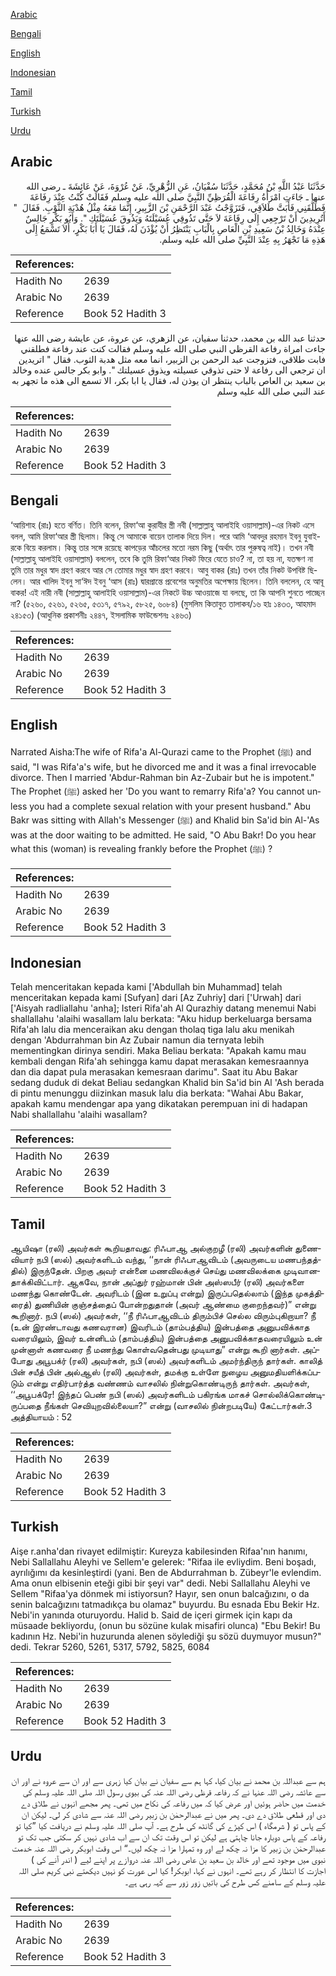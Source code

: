 [Arabic](#arabic)

[Bengali](#bengali)

[English](#english)

[Indonesian](#indonesian)

[Tamil](#tamil)

[Turkish](#turkish)

[Urdu](#urdu)

## Arabic


<div dir="rtl" lang="ar" style={{fontSize:'larger',backgroundColor:'#f8f9fa',padding:20}}>
حَدَّثَنَا عَبْدُ اللَّهِ بْنُ مُحَمَّدٍ، حَدَّثَنَا سُفْيَانُ، عَنِ الزُّهْرِيِّ، عَنْ عُرْوَةَ، عَنْ عَائِشَةَ ـ رضى الله عنها ـ جَاءَتِ امْرَأَةُ رِفَاعَةَ الْقُرَظِيِّ النَّبِيَّ صلى الله عليه وسلم فَقَالَتْ كُنْتُ عِنْدَ رِفَاعَةَ فَطَلَّقَنِي فَأَبَتَّ طَلاَقِي، فَتَزَوَّجْتُ عَبْدَ الرَّحْمَنِ بْنَ الزَّبِيرِ، إِنَّمَا مَعَهُ مِثْلُ هُدْبَةِ الثَّوْبِ‏.‏ فَقَالَ ‏ "‏ أَتُرِيدِينَ أَنْ تَرْجِعِي إِلَى رِفَاعَةَ لاَ حَتَّى تَذُوقِي عُسَيْلَتَهُ وَيَذُوقَ عُسَيْلَتَكِ ‏"‏‏.‏ وَأَبُو بَكْرٍ جَالِسٌ عِنْدَهُ وَخَالِدُ بْنُ سَعِيدِ بْنِ الْعَاصِ بِالْبَابِ يَنْتَظِرُ أَنْ يُؤْذَنَ لَهُ، فَقَالَ يَا أَبَا بَكْرٍ، أَلاَ تَسْمَعُ إِلَى هَذِهِ مَا تَجْهَرُ بِهِ عِنْدَ النَّبِيِّ صلى الله عليه وسلم‏.‏
</div>
<div style={{backgroundColor:'#f8f9fa',padding:20, marginBottom: 10}}><table> <thead> <tr> <th>References:</th> <th></th> </tr> </thead> <tbody><tr><td>Hadith No</td><td>2639</td></tr><tr><td>Arabic No</td><td>2639</td></tr><tr><td>Reference</td><td>Book 52 Hadith 3</td></tr></tbody></table></div>


<div dir="rtl" lang="ar" style={{fontSize:'larger',backgroundColor:'#f8f9fa',padding:20}}>
حدثنا عبد الله بن محمد، حدثنا سفيان، عن الزهري، عن عروة، عن عايشة رضى الله عنها جاءت امراة رفاعة القرظي النبي صلى الله عليه وسلم فقالت كنت عند رفاعة فطلقني فابت طلاقي، فتزوجت عبد الرحمن بن الزبير، انما معه مثل هدبة الثوب. فقال " اتريدين ان ترجعي الى رفاعة لا حتى تذوقي عسيلته ويذوق عسيلتك ". وابو بكر جالس عنده وخالد بن سعيد بن العاص بالباب ينتظر ان يوذن له، فقال يا ابا بكر، الا تسمع الى هذه ما تجهر به عند النبي صلى الله عليه وسلم
</div>
<div style={{backgroundColor:'#f8f9fa',padding:20, marginBottom: 10}}><table> <thead> <tr> <th>References:</th> <th></th> </tr> </thead> <tbody><tr><td>Hadith No</td><td>2639</td></tr><tr><td>Arabic No</td><td>2639</td></tr><tr><td>Reference</td><td>Book 52 Hadith 3</td></tr></tbody></table></div>

## Bengali


<div dir="ltr" lang="bn" style={{fontSize:'larger',backgroundColor:'#f8f9fa',padding:20}}>
‘আয়িশাহ (রাঃ) হতে বর্ণিত। তিনি বলেন, রিফা‘আ কুরাযীর স্ত্রী নবী (সাল্লাল্লাহু আলাইহি ওয়াসাল্লাম)-এর নিকট এসে বলল, আমি রিফা‘আর স্ত্রী ছিলাম। কিন্তু সে আমাকে বায়েন তালাক দিয়ে দিল। পরে আমি ‘আবদুর রহমান ইবনু যুবাইরকে বিয়ে করলাম। কিন্তু তার সঙ্গে রয়েছে কাপড়ের আঁচলের মতো নরম কিছু (অর্থাৎ তার পুরুষত্ব নাই)। তখন নবী (সাল্লাল্লাহু আলাইহি ওয়াসাল্লাম) বললেন, তবে কি তুমি রিফা‘আর নিকট ফিরে যেতে চাও? না, তা হয় না, যতক্ষণ না তুমি তার মধুর স্বাদ গ্রহণ করবে আর সে তোমার মধুর স্বাদ গ্রহণ করবে। আবু বাকর (রাঃ) তখন তাঁর নিকট উপবিষ্ট ছিলেন। আর খালিদ ইবনু সা‘ঈদ ইবনু ‘আস (রাঃ) দ্বারপ্রান্তে প্রবেশের অনুমতির অপেক্ষায় ছিলেন। তিনি বললেন, হে আবূ বাকর! এই নারী নবী (সাল্লাল্লাহু আলাইহি ওয়াসাল্লাম)-এর নিকটে উচ্চ আওয়াজে যা বলছে, তা কি আপনি শুনতে পাচ্ছেন না? (৫২৬০, ৫২৬১, ৫২৬৫, ৫৩১৭, ৫৭৯২, ৫৮২৫, ৬০৮৪) (মুসলিম কিতাবুত তালাকব/১৬ হাঃ ১৪৩৩, আহমাদ ২৪১৫৩) (আধুনিক প্রকাশনীঃ ২৪৪৭, ইসলামিক ফাউন্ডেশনঃ ২৪৬৩)
</div>
<div style={{backgroundColor:'#f8f9fa',padding:20, marginBottom: 10}}><table> <thead> <tr> <th>References:</th> <th></th> </tr> </thead> <tbody><tr><td>Hadith No</td><td>2639</td></tr><tr><td>Arabic No</td><td>2639</td></tr><tr><td>Reference</td><td>Book 52 Hadith 3</td></tr></tbody></table></div>

## English


<div dir="ltr" lang="en" style={{fontSize:'larger',backgroundColor:'#f8f9fa',padding:20}}>
Narrated Aisha:The wife of Rifa'a Al-Qurazi came to the Prophet (ﷺ) and said, "I was Rifa'a's wife, but he divorced me and it was a final irrevocable divorce. Then I married 'Abdur-Rahman bin Az-Zubair but he is impotent." The Prophet (ﷺ) asked her 'Do you want to remarry Rifa'a? You cannot unless you had a complete sexual relation with your present husband." Abu Bakr was sitting with Allah's Messenger (ﷺ) and Khalid bin Sa'id bin Al-'As was at the door waiting to be admitted. He said, "O Abu Bakr! Do you hear what this (woman) is revealing frankly before the Prophet (ﷺ) ?
</div>
<div style={{backgroundColor:'#f8f9fa',padding:20, marginBottom: 10}}><table> <thead> <tr> <th>References:</th> <th></th> </tr> </thead> <tbody><tr><td>Hadith No</td><td>2639</td></tr><tr><td>Arabic No</td><td>2639</td></tr><tr><td>Reference</td><td>Book 52 Hadith 3</td></tr></tbody></table></div>

## Indonesian


<div dir="ltr" lang="id" style={{fontSize:'larger',backgroundColor:'#f8f9fa',padding:20}}>
Telah menceritakan kepada kami ['Abdullah bin Muhammad] telah menceritakan kepada kami [Sufyan] dari [Az Zuhriy] dari ['Urwah] dari ['Aisyah radliallahu 'anha]; Isteri Rifa'ah Al Qurazhiy datang menemui Nabi shallallahu 'alaihi wasallam lalu berkata: "Aku hidup berkeluarga bersama Rifa'ah lalu dia menceraikan aku dengan tholaq tiga lalu aku menikah dengan 'Abdurrahman bin Az Zubair namun dia ternyata lebih mementingkan dirinya sendiri. Maka Beliau berkata: "Apakah kamu mau kembali dengan Rifa'ah sehingga kamu dapat merasakan kemesraannya dan dia dapat pula merasakan kemesraan darimu". Saat itu Abu Bakar sedang duduk di dekat Beliau sedangkan Khalid bin Sa'id bin Al 'Ash berada di pintu menunggu diizinkan masuk lalu dia berkata: "Wahai Abu Bakar, apakah kamu mendengar apa yang dikatakan perempuan ini di hadapan Nabi shallallahu 'alaihi wasallam?
</div>
<div style={{backgroundColor:'#f8f9fa',padding:20, marginBottom: 10}}><table> <thead> <tr> <th>References:</th> <th></th> </tr> </thead> <tbody><tr><td>Hadith No</td><td>2639</td></tr><tr><td>Arabic No</td><td>2639</td></tr><tr><td>Reference</td><td>Book 52 Hadith 3</td></tr></tbody></table></div>

## Tamil


<div dir="ltr" lang="ta" style={{fontSize:'larger',backgroundColor:'#f8f9fa',padding:20}}>
ஆயிஷா (ரலி) அவர்கள் கூறியதாவது: ரிஃபாஆ அல்குறழீ (ரலி) அவர்களின் துணைவியார் நபி (ஸல்) அவர்களிடம் வந்து, ‘‘நான் ரிஃபாஆவிடம் (அவருடைய மணபந்தத்தில்) இருந்தேன். பிறகு அவர் என்னை மணவிலக்குச் செய்து மணவிலக்கை முடிவானதாக்கிவிட்டார். ஆகவே, நான் அப்துர் ரஹ்மான் பின் அஸ்ஸபீர் (ரலி) அவர்களை மணந்து கொண்டேன். அவரிடம் (இன உறுப்பு என்று) இருப்பதெல்லாம் (இந்த முகத்திரைத்) துணியின் குஞ்சத்தைப் போன்றதுதான் (அவர் ஆண்மை குறைந்தவர்)” என்று கூறினார். நபி (ஸல்) அவர்கள், ‘‘நீ ரிஃபாஆவிடம் திரும்பிச் செல்ல விரும்புகிறாயா? நீ (உன் இரண்டாவது கணவரான) இவரிடம் (தாம்பத்திய) இன்பத்தை அனுபவிக்காத வரையிலும், இவர் உன்னிடம் (தாம்பத்திய) இன்பத்தை அனுபவிக்காதவரையிலும் உன் முன்னாள் கணவரை நீ மணந்து கொள்வதென்பது முடியாது” என்று கூறி னார்கள். அப்போது அபூபக்ர் (ரலி) அவர்கள், நபி (ஸல்) அவர்களிடம் அமர்ந்திருந் தார்கள். காலித் பின் சயீத் பின் அல்ஆஸ் (ரலி) அவர்கள், தமக்கு உள்ளே நுழைய அனுமதியளிக்கப்படும் என்று எதிர்பார்த்த வண்ணம் வாசலில் நின்றுகொண்டிருந் தார்கள். அவர்கள், ‘‘அபூபக்ரே! இந்தப் பெண் நபி (ஸல்) அவர்களிடம் பகிரங்க மாகச் சொல்லிக்கொண்டிருப்பதை நீங்கள் செவியுறவில்லையா?” என்று (வாசலில் நின்றபடியே) கேட்டார்கள்.3 அத்தியாயம் : 52
</div>
<div style={{backgroundColor:'#f8f9fa',padding:20, marginBottom: 10}}><table> <thead> <tr> <th>References:</th> <th></th> </tr> </thead> <tbody><tr><td>Hadith No</td><td>2639</td></tr><tr><td>Arabic No</td><td>2639</td></tr><tr><td>Reference</td><td>Book 52 Hadith 3</td></tr></tbody></table></div>

## Turkish


<div dir="ltr" lang="tr" style={{fontSize:'larger',backgroundColor:'#f8f9fa',padding:20}}>
Aişe r.anha'dan rivayet edilmiştir: Kureyza kabilesinden Rifaa'nın hanımı, Nebi Sallallahu Aleyhi ve Sellem'e gelerek: "Rifaa ile evliydim. Beni boşadı, ayrılığımı da kesinleştirdi (yani. Ben de Abdurrahman b. Zübeyr'le evlendim. Ama onun elbisenin eteği gibi bir şeyi var" dedi. Nebi Sallallahu Aleyhi ve Sellem "Rifaa'ya dönmek mi istiyorsun? Hayır, sen onun balcağızını, o da senin balcağızını tatmadıkça bu olamaz" buyurdu. Bu esnada Ebu Bekir Hz. Nebi'in yanında oturuyordu. Halid b. Said de içeri girmek için kapı da müsaade bekliyordu, (onun bu sözüne kulak misafiri olunca) "Ebu Bekir! Bu kadının Hz. Nebi'in huzurunda alenen söylediği şu sözü duymuyor musun?" dedi. Tekrar 5260, 5261, 5317, 5792, 5825, 6084
</div>
<div style={{backgroundColor:'#f8f9fa',padding:20, marginBottom: 10}}><table> <thead> <tr> <th>References:</th> <th></th> </tr> </thead> <tbody><tr><td>Hadith No</td><td>2639</td></tr><tr><td>Arabic No</td><td>2639</td></tr><tr><td>Reference</td><td>Book 52 Hadith 3</td></tr></tbody></table></div>

## Urdu


<div dir="rtl" lang="ur" style={{fontSize:'larger',backgroundColor:'#f8f9fa',padding:20}}>
ہم سے عبداللہ بن محمد نے بیان کیا، کہا ہم سے سفیان نے بیان کیا زہری سے اور ان سے عروہ نے اور ان سے عائشہ رضی اللہ عنہا نے کہ رفاعہ قرظی رضی اللہ عنہ کی بیوی رسول اللہ صلی اللہ علیہ وسلم کی خدمت میں حاضر ہوئیں اور عرض کیا کہ میں رفاعہ کی نکاح میں تھی۔ پھر مجھے انہوں نے طلاق دے دی اور قطعی طلاق دے دی۔ پھر میں نے عبدالرحمٰن بن زبیر رضی اللہ عنہ سے شادی کر لی۔ لیکن ان کے پاس تو ( شرمگاہ ) اس کپڑے کی گانٹھ کی طرح ہے۔ آپ صلی اللہ علیہ وسلم نے دریافت کیا ”کیا تو رفاعہ کے پاس دوبارہ جانا چاہتی ہے لیکن تو اس وقت تک ان سے اب شادی نہیں کر سکتی جب تک تو عبدالرحمٰن بن زبیر کا مزا نہ چکھ لے اور وہ تمہارا مزا نہ چکھ لیں۔“ اس وقت ابوبکر رضی اللہ عنہ خدمت نبوی میں موجود تھے اور خالد بن سعید بن عاص رضی اللہ عنہ دروازے پر اپنے لیے ( اندر آنے کی ) اجازت کا انتظار کر رہے تھے۔ انہوں نے کہا، ابوبکر! کیا اس عورت کو نہیں دیکھتے نبی کریم صلی اللہ علیہ وسلم کے سامنے کس طرح کی باتیں زور زور سے کہہ رہی ہے۔
</div>
<div style={{backgroundColor:'#f8f9fa',padding:20, marginBottom: 10}}><table> <thead> <tr> <th>References:</th> <th></th> </tr> </thead> <tbody><tr><td>Hadith No</td><td>2639</td></tr><tr><td>Arabic No</td><td>2639</td></tr><tr><td>Reference</td><td>Book 52 Hadith 3</td></tr></tbody></table></div>